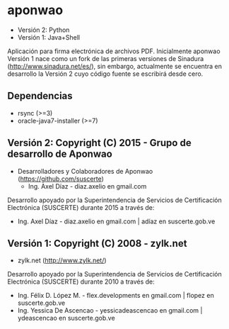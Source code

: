 # aponwao
  * Versión 2: Python
  * Versión 1: Java+Shell

Aplicación para firma electrónica de archivos PDF.
Inicialmente aponwao Versión 1 nace como un fork de las primeras versiones de Sinadura (http://www.sinadura.net/es/), sin embargo, actualmente se encuentra en desarrollo la Versión 2 cuyo código fuente se escribirá desde cero.

## Dependencias
 * rsync (>=3)
 * oracle-java7-installer (>=7)

## Versión 2: Copyright (C) 2015 - Grupo de desarrollo de Aponwao
 * Desarrolladores y Colaboradores de Aponwao (https://github.com/suscerte)
   * Ing. Axel Díaz - diaz.axelio en gmail.com

Desarrollo apoyado por la Superintendencia de Servicios de Certificación Electrónica (SUSCERTE) durante 2015 a través de:
 * Ing. Axel Díaz - diaz.axelio en gmail.com | adíaz en suscerte.gob.ve

## Versión 1: Copyright (C) 2008 - zylk.net
 * zylk.net (http://www.zylk.net/)

Desarrollo apoyado por la Superintendencia de Servicios de Certificación Electrónica (SUSCERTE) durante 2010 a través de:
 * Ing. Félix D. López M. - flex.developments en gmail.com | flopez en suscerte.gob.ve
 * Ing. Yessica De Ascencao - yessicadeascencao en gmail.com | ydeascencao en suscerte.gob.ve
